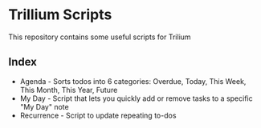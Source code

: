 # Trillium Scripts

This repository contains some useful scripts for Trilium

## Index

* Agenda - Sorts todos into 6 categories: Overdue, Today, This Week, This Month, This Year, Future
* My Day - Script that lets you quickly add or remove tasks to a specific "My Day" note
* Recurrence - Script to update repeating to-dos
